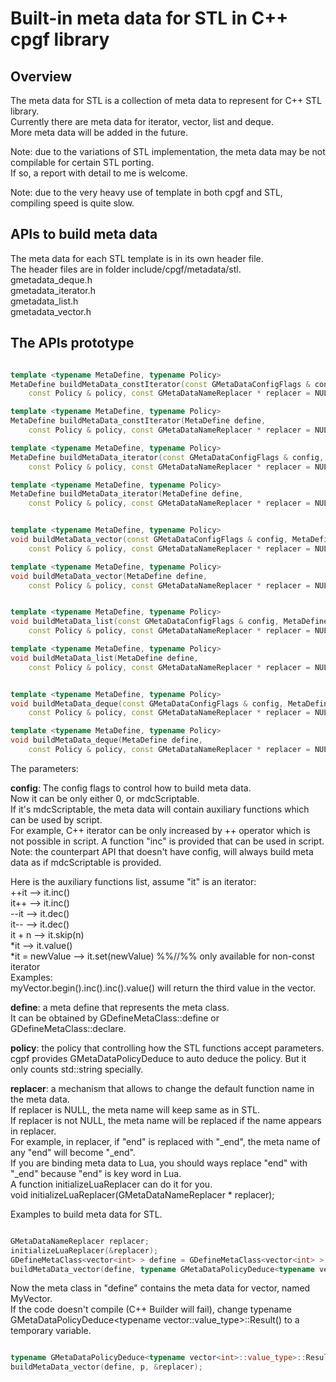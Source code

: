 

# Built-in meta data for STL in C++ cpgf library

## Overview

The meta data for STL is a collection of meta data to represent for C++ STL library.  
Currently there are meta data for iterator, vector, list and deque.  
More meta data will be added in the future.

Note: due to the variations of STL implementation, the meta data may be not compilable for certain STL porting.  
If so, a report with detail to me is welcome.

Note: due to the very heavy use of template in both cpgf and STL, compiling speed is quite slow.

## APIs to build meta data
The meta data for each STL template is in its own header file.  
The header files are in folder include/cpgf/metadata/stl.  
gmetadata_deque.h  
gmetadata_iterator.h  
gmetadata_list.h  
gmetadata_vector.h

## The APIs prototype
```c++

template <typename MetaDefine, typename Policy>
MetaDefine buildMetaData_constIterator(const GMetaDataConfigFlags & config, MetaDefine define,
    const Policy & policy, const GMetaDataNameReplacer * replacer = NULL);

template <typename MetaDefine, typename Policy>
MetaDefine buildMetaData_constIterator(MetaDefine define,
    const Policy & policy, const GMetaDataNameReplacer * replacer = NULL);

template <typename MetaDefine, typename Policy>
MetaDefine buildMetaData_iterator(const GMetaDataConfigFlags & config, MetaDefine define,
    const Policy & policy, const GMetaDataNameReplacer * replacer = NULL);

template <typename MetaDefine, typename Policy>
MetaDefine buildMetaData_iterator(MetaDefine define,
    const Policy & policy, const GMetaDataNameReplacer * replacer = NULL);


template <typename MetaDefine, typename Policy>
void buildMetaData_vector(const GMetaDataConfigFlags & config, MetaDefine define,
    const Policy & policy, const GMetaDataNameReplacer * replacer = NULL);

template <typename MetaDefine, typename Policy>
void buildMetaData_vector(MetaDefine define,
    const Policy & policy, const GMetaDataNameReplacer * replacer = NULL);


template <typename MetaDefine, typename Policy>
void buildMetaData_list(const GMetaDataConfigFlags & config, MetaDefine define,
    const Policy & policy, const GMetaDataNameReplacer * replacer = NULL);

template <typename MetaDefine, typename Policy>
void buildMetaData_list(MetaDefine define,
    const Policy & policy, const GMetaDataNameReplacer * replacer = NULL);


template <typename MetaDefine, typename Policy>
void buildMetaData_deque(const GMetaDataConfigFlags & config, MetaDefine define,
    const Policy & policy, const GMetaDataNameReplacer * replacer = NULL);

template <typename MetaDefine, typename Policy>
void buildMetaData_deque(MetaDefine define,
    const Policy & policy, const GMetaDataNameReplacer * replacer = NULL);
```

The parameters:

**config**: The config flags to control how to build meta data.  
Now it can be only either 0, or mdcScriptable.  
If it's mdcScriptable, the meta data will contain auxiliary functions which can be used by script.  
For example, C++ iterator can be only increased by ++ operator which is not possible in script. A function "inc" is provided that can be used in script.  
Note: the counterpart API that doesn't have config, will always build meta data as if mdcScriptable is provided.

Here is the auxiliary functions list, assume "it" is an iterator:  
++it --> it.inc()  
it++ --> it.inc()  
--it --> it.dec()  
it-- --> it.dec()  
it + n --> it.skip(n)  
*it --> it.value()  
*it = newValue --> it.set(newValue) %%//%% only available for non-const iterator  
Examples:  
myVector.begin().inc().inc().value() will return the third value in the vector.

**define**: a meta define that represents the meta class.  
It can be obtained by GDefineMetaClass<T>::define or GDefineMetaClass<T>::declare.

**policy**: the policy that controlling how the STL functions accept parameters.  
cgpf provides GMetaDataPolicyDeduce to auto deduce the policy. But it only counts std::string specially.

**replacer**: a mechanism that allows to change the default function name in the meta data.  
If replacer is NULL, the meta name will keep same as in STL.  
If replacer is not NULL, the meta name will be replaced if the name appears in replacer.  
For example, in replacer, if "end" is replaced with "_end", the meta name of any "end" will become "_end".  
If you are binding meta data to Lua, you should ways replace "end" with "_end" because "end" is key word in Lua.  
A function initializeLuaReplacer can do it for you.  
void initializeLuaReplacer(GMetaDataNameReplacer * replacer);

Examples to build meta data for STL.
```c++

GMetaDataNameReplacer replacer;
initializeLuaReplacer(&replacer);
GDefineMetaClass<vector<int> > define = GDefineMetaClass<vector<int> >::declare("MyVector");
buildMetaData_vector(define, typename GMetaDataPolicyDeduce<typename vector<int>::value_type>::Result(), &replacer);
```

Now the meta class in "define" contains the meta data for vector<int>, named MyVector.  
If the code doesn't compile (C++ Builder will fail), change typename GMetaDataPolicyDeduce<typename vector<int>::value_type>::Result() to a temporary variable.
```c++

typename GMetaDataPolicyDeduce<typename vector<int>::value_type>::Result p;
buildMetaData_vector(define, p, &replacer);
```
